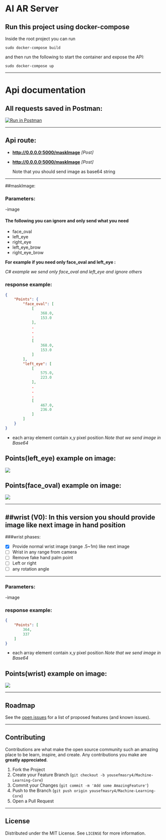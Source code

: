 # AI AR Server


## Run this project using docker-compose

Inside the root project you can run

```shell
sudo docker-compose build
```

and then run the following to start the container and expose the API:

```shell
sudo docker-compose up
```
---
# Api documentation

## All requests saved in Postman:

[![Run in Postman](https://s3.amazonaws.com/postman-static/run-button.png)](https://documenter.getpostman.com/view/8476530/Tzz4RzBS)

---

## Api route:

- **http://0.0.0.0:5000/maskImage** _[Post]_
- **http://0.0.0.0:5000/maskImage** _[Post]_


    Note that you should send image as base64 string

---

##maskImage:
### Parameters:

-image

#### The following you can ignore and only send what you need

- face_oval
- left_eye
- right_eye
- left_eye_brow 
- right_eye_brow 

**For example if you need only face_oval and left_eye :**

_C# example we send only face_oval and left_eye and ignore others_


### response example:



```json
{
    "Points": {
        "face_oval": [
            [
                368.0,
                153.0
            ],
            .
            .
            .
            [
                368.0,
                153.0
            ]
        ],
        "left_eye": [
            [
                575.0,
                223.0
            ],
            .
            .
            .
            [
                467.0,
                236.0
            ]
        ]
    }
}
```
- each array element contain x,y pixel position
_Note that we send image in Base64_

## Points(left_eye) example on image:

![](test/Screenshot%20from%202021-08-09%2018-53-58.png)

## Points(face_oval) example on image:

![](test/face.png)

---

##wrist (V0):
    In this version you should provide image like next image in hand position
----
###wrist phases:
- [x] Provide normal wrist image (range .5~1m) like next image  
- [ ] Wrist in any range from camera  
- [ ] Remove fake hand palm point
- [ ] Left or right
- [ ] any rotation angle
----
### Parameters:

-image


### response example:





```json
{
    "Points": [
        364,
        337
    ]
}
```
- each array element contain x,y pixel position
_Note that we send image in Base64_

## Points(wrist) example on image:

![](test/wrist.png)

---


<!-- ROADMAP -->
## Roadmap

See the [open issues](https://github.com/yousefmasry4/Machine-Learning-Core/issues) for a list of proposed features (and known issues).

---

<!-- CONTRIBUTING -->
## Contributing

Contributions are what make the open source community such an amazing place to be learn, inspire, and create. Any contributions you make are **greatly appreciated**.

1. Fork the Project
2. Create your Feature Branch (`git checkout -b yousefmasry4/Machine-Learning-Core`)
3. Commit your Changes (`git commit -m 'Add some AmazingFeature'`)
4. Push to the Branch (`git push origin yousefmasry4/Machine-Learning-Core`)
5. Open a Pull Request

---

<!-- LICENSE -->
## License

Distributed under the MIT License. See `LICENSE` for more information.





